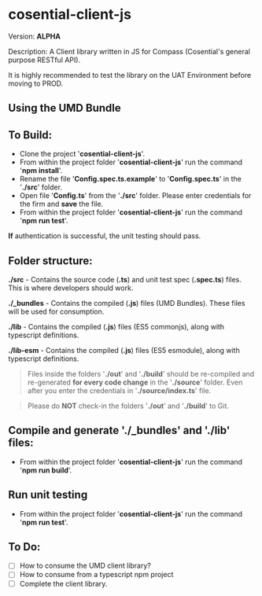 # cosential-client-js

Version: **ALPHA**

Description: A Client library written in JS for Compass (Cosential's general purpose RESTful API).

It is highly recommended to test the library on the UAT Environment before moving to PROD.

## Using the UMD Bundle



## To Build:

- Clone the project '**cosential-client-js**'.
- From within the project folder '**cosential-client-js**' run the command '**npm install**'.
- Rename the file '**Config.spec.ts.example**' to '**Config.spec.ts**' in the '**./src**' folder.
- Open file '**Config.ts**' from the '**./src**' folder. Please enter credentials for the firm and **save** the file.
- From within the project folder '**cosential-client-js**' run the command '**npm run test**'.

**If** authentication is successful, the unit testing should pass.

## Folder structure:

**./src** - Contains the source code (**.ts**) and unit test spec (**.spec.ts**) files. This is where developers should work.

**./_bundles** - Contains the compiled (**.js**) files (UMD Bundles). These files will be used for consumption. 

**./lib** - Contains the compiled (**.js**) files (ES5 commonjs), along with typescript definitions.

**./lib-esm** - Contains the compiled (**.js**) files (ES5 esmodule), along with typescript definitions.

> Files inside the folders '**./out**' and '**./build**' should be re-compiled and re-generated **for every code change** in the '**./source**' folder. Even after you enter the credentials in '**./source/index.ts**' file. 

> Please do **NOT** check-in the folders '**./out**' and '**./build**' to Git.

## Compile and generate './_bundles' and './lib' files:

- From within the project folder '**cosential-client-js**' run the command '**npm run build**'.

## Run unit testing

- From within the project folder '**cosential-client-js**' run the command '**npm run test**'.

## To Do:

- [ ] How to consume the UMD client library?
- [ ] How to consume from a typescript npm project
- [ ] Complete the client library.